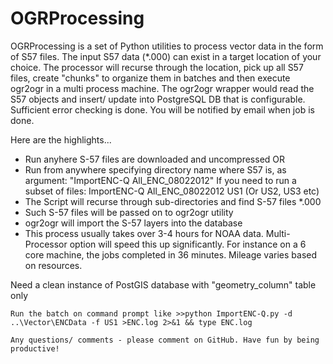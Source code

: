 OGRProcessing
=============

OGRProcessing is a set of Python utilities to process vector data in the form of S57 files. The input S57 data (*.000) can exist in a target location of your choice. The processor will recurse through the location, pick up all S57 files, create "chunks" to organize them in batches and then execute ogr2ogr in a multi process machine. The ogr2ogr wrapper would read the S57 objects and insert/ update into PostgreSQL DB that is configurable. Sufficient error checking is done. You will be notified by email when job is done.


Here are the highlights...

* Run anyhere S-57 files are downloaded and uncompressed OR 
* Run from anywhere specifying directory name where S57 is, as argument: "ImportENC-Q All_ENC_08022012"
  If you need to run a subset of files: ImportENC-Q All_ENC_08022012 US1 (Or US2, US3 etc)
* The Script will recurse through sub-directories and find S-57 files *.000
* Such S-57 files will be passed on to ogr2ogr utility
* ogr2ogr will import the S-57 layers into the database
* This process usually takes over 3-4 hours for NOAA data. Multi-Processor option will speed this up significantly. For     instance on a 6 core machine, the jobs completed in 36 minutes. Mileage varies based on resources.

Need a clean instance of PostGIS database with "geometry_column" table only

~~~~~~~~~~~~~~~~~~~~~~~~~~~~~~~~Usage~~~~~~~~~~~~~~~~~~~~~~~~~~~~~~~~~~~~~~~~
Run the batch on command prompt like >>python ImportENC-Q.py -d ..\Vector\ENCData -f US1 >ENC.log 2>&1 && type ENC.log

Any questions/ comments - please comment on GitHub. Have fun by being productive!
